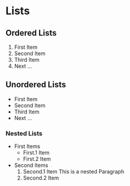 # Lists

## Ordered Lists

1. First Item
2. Second Item
3. Third Item
4. Next ...

## Unordered Lists

- First Item
- Second Item
- Third Item
- Next ...

### Nested Lists

<!--有序和无序列表以及其他元素任意嵌套 -->

- First Items
  - First.1 Item
  - First.2 Item
- Second Items
  1. Second.1 Item
    This is a nested Paragraph
  2. Second.2 Item
